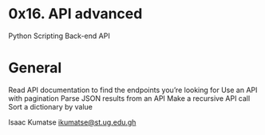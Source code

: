 # 0x16. API advanced
Python
Scripting
Back-end
API

# General
Read API documentation to find the endpoints you’re looking for
Use an API with pagination
Parse JSON results from an API
Make a recursive API call
Sort a dictionary by value

Isaac Kumatse <ikumatse@st.ug.edu.gh>